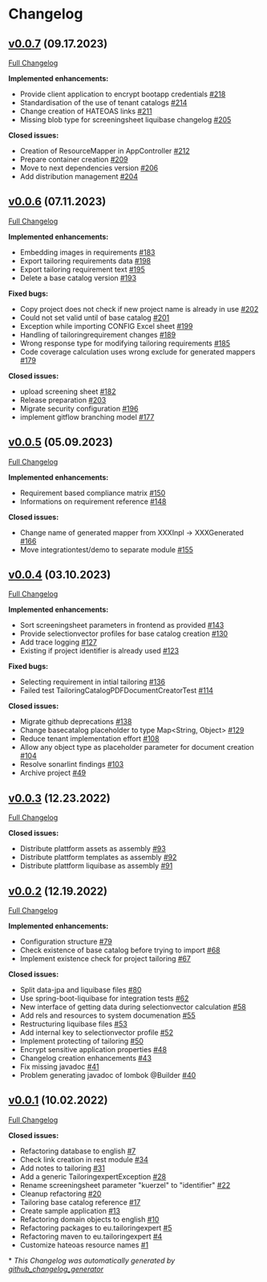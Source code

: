 # Changelog

## [v0.0.7](https://github.com/tailoringexpert/platform/tree/v0.0.7) (09.17.2023)

[Full Changelog](https://github.com/tailoringexpert/platform/compare/v0.0.6...v0.0.7)

**Implemented enhancements:**

- Provide client application to encrypt bootapp credentials [\#218](https://github.com/tailoringexpert/platform/issues/218)
- Standardisation of the use of tenant catalogs [\#214](https://github.com/tailoringexpert/platform/issues/214)
- Change creation of HATEOAS links [\#211](https://github.com/tailoringexpert/platform/issues/211)
- Missing blob type for screeningsheet liquibase changelog [\#205](https://github.com/tailoringexpert/platform/issues/205)

**Closed issues:**

- Creation of ResourceMapper in AppController [\#212](https://github.com/tailoringexpert/platform/issues/212)
- Prepare container creation [\#209](https://github.com/tailoringexpert/platform/issues/209)
- Move to next dependencies version [\#206](https://github.com/tailoringexpert/platform/issues/206)
- Add distribution management [\#204](https://github.com/tailoringexpert/platform/issues/204)

## [v0.0.6](https://github.com/tailoringexpert/platform/tree/v0.0.6) (07.11.2023)

[Full Changelog](https://github.com/tailoringexpert/platform/compare/v0.0.5...v0.0.6)

**Implemented enhancements:**

- Embedding images in requirements [\#183](https://github.com/tailoringexpert/platform/issues/183)
- Export tailoring requirements data [\#198](https://github.com/tailoringexpert/platform/issues/198)
- Export tailoring requirement text [\#195](https://github.com/tailoringexpert/platform/issues/195)
- Delete a base catalog version [\#193](https://github.com/tailoringexpert/platform/issues/193)

**Fixed bugs:**

- Copy project does not check if new project name is already in use [\#202](https://github.com/tailoringexpert/platform/issues/202)
- Could not set valid until of base catalog [\#201](https://github.com/tailoringexpert/platform/issues/201)
- Exception while importing CONFIG Excel sheet [\#199](https://github.com/tailoringexpert/platform/issues/199)
- Handling of tailoringrequirement changes [\#189](https://github.com/tailoringexpert/platform/issues/189)
- Wrong response type for modifying tailoring requirements [\#185](https://github.com/tailoringexpert/platform/issues/185)
- Code coverage calculation uses wrong exclude for generated mappers [\#179](https://github.com/tailoringexpert/platform/issues/179)

**Closed issues:**

- upload screening sheet [\#182](https://github.com/tailoringexpert/platform/issues/182)
- Release preparation [\#203](https://github.com/tailoringexpert/platform/issues/203)
- Migrate security configuration [\#196](https://github.com/tailoringexpert/platform/issues/196)
- implement gitflow branching model [\#177](https://github.com/tailoringexpert/platform/issues/177)

## [v0.0.5](https://github.com/tailoringexpert/platform/tree/v0.0.5) (05.09.2023)

[Full Changelog](https://github.com/tailoringexpert/platform/compare/v0.0.4...v0.0.5)

**Implemented enhancements:**

- Requirement based compliance matrix [\#150](https://github.com/tailoringexpert/platform/issues/150)
- Informations on requirement reference [\#148](https://github.com/tailoringexpert/platform/issues/148)

**Closed issues:**

- Change name of generated mapper from XXXInpl -\> XXXGenerated [\#166](https://github.com/tailoringexpert/platform/issues/166)
- Move integrationtest/demo to separate module [\#155](https://github.com/tailoringexpert/platform/issues/155)

## [v0.0.4](https://github.com/tailoringexpert/platform/tree/v0.0.4) (03.10.2023)

[Full Changelog](https://github.com/tailoringexpert/platform/compare/v0.0.3...v0.0.4)

**Implemented enhancements:**

- Sort screeningsheet parameters in frontend as provided [\#143](https://github.com/tailoringexpert/platform/issues/143)
- Provide selectionvector profiles for base catalog creation [\#130](https://github.com/tailoringexpert/platform/issues/130)
- Add trace logging [\#127](https://github.com/tailoringexpert/platform/issues/127)
- Existing if project identifier is already used [\#123](https://github.com/tailoringexpert/platform/issues/123)

**Fixed bugs:**

- Selecting requirement in intial tailoring [\#136](https://github.com/tailoringexpert/platform/issues/136)
- Failed test TailoringCatalogPDFDocumentCreatorTest [\#114](https://github.com/tailoringexpert/platform/issues/114)

**Closed issues:**

- Migrate github deprecations [\#138](https://github.com/tailoringexpert/platform/issues/138)
- Change basecatalog placeholder to type Map\<String, Object\> [\#129](https://github.com/tailoringexpert/platform/issues/129)
- Reduce tenant implementation effort [\#108](https://github.com/tailoringexpert/platform/issues/108)
- Allow any object type as placeholder parameter for document creation [\#104](https://github.com/tailoringexpert/platform/issues/104)
- Resolve sonarlint findings [\#103](https://github.com/tailoringexpert/platform/issues/103)
- Archive project [\#49](https://github.com/tailoringexpert/platform/issues/49)

## [v0.0.3](https://github.com/tailoringexpert/platform/tree/v0.0.3) (12.23.2022)

[Full Changelog](https://github.com/tailoringexpert/platform/compare/v0.0.2...v0.0.3)

**Closed issues:**

- Distribute plattform assets as assembly [\#93](https://github.com/tailoringexpert/platform/issues/93)
- Distribute plattform templates as assembly [\#92](https://github.com/tailoringexpert/platform/issues/92)
- Distribute plattform liquibase as assembly [\#91](https://github.com/tailoringexpert/platform/issues/91)

## [v0.0.2](https://github.com/tailoringexpert/platform/tree/v0.0.2) (12.19.2022)

[Full Changelog](https://github.com/tailoringexpert/platform/compare/v0.0.1...v0.0.2)

**Implemented enhancements:**

- Configuration structure [\#79](https://github.com/tailoringexpert/platform/issues/79)
- Check existence of base catalog before trying to import [\#68](https://github.com/tailoringexpert/platform/issues/68)
- Implement existence check for project tailoring [\#67](https://github.com/tailoringexpert/platform/issues/67)

**Closed issues:**

- Split data-jpa and liquibase files [\#80](https://github.com/tailoringexpert/platform/issues/80)
- Use spring-boot-liquibase for integration tests [\#62](https://github.com/tailoringexpert/platform/issues/62)
- New interface of getting data during selectionvector calculation [\#58](https://github.com/tailoringexpert/platform/issues/58)
- Add rels and resources to system documenation [\#55](https://github.com/tailoringexpert/platform/issues/55)
- Restructuring liquibase files [\#53](https://github.com/tailoringexpert/platform/issues/53)
- Add internal key to selectionvector profile [\#52](https://github.com/tailoringexpert/platform/issues/52)
- Implement protecting of tailoring  [\#50](https://github.com/tailoringexpert/platform/issues/50)
- Encrypt sensitive application properties [\#48](https://github.com/tailoringexpert/platform/issues/48)
- Changelog creation enhancements [\#43](https://github.com/tailoringexpert/platform/issues/43)
- Fix missing javadoc [\#41](https://github.com/tailoringexpert/platform/issues/41)
- Problem generating javadoc of lombok @Builder [\#40](https://github.com/tailoringexpert/platform/issues/40)

## [v0.0.1](https://github.com/tailoringexpert/platform/tree/v0.0.1) (10.02.2022)

[Full Changelog](https://github.com/tailoringexpert/platform/compare/ef72a8e508e9e6d79bd268aba4ef257b48bb1a9d...v0.0.1)

**Closed issues:**

- Refactoring database to english [\#7](https://github.com/tailoringexpert/platform/issues/7)
- Check link creation in rest module [\#34](https://github.com/tailoringexpert/platform/issues/34)
- Add notes to tailoring [\#31](https://github.com/tailoringexpert/platform/issues/31)
- Add a generic TailoringexpertException [\#28](https://github.com/tailoringexpert/platform/issues/28)
- Rename screeningsheet parameter "kuerzel" to "identifier" [\#22](https://github.com/tailoringexpert/platform/issues/22)
- Cleanup refactoring [\#20](https://github.com/tailoringexpert/platform/issues/20)
- Tailoring base catalog reference [\#17](https://github.com/tailoringexpert/platform/issues/17)
- Create sample application [\#13](https://github.com/tailoringexpert/platform/issues/13)
- Refactoring domain objects to english [\#10](https://github.com/tailoringexpert/platform/issues/10)
- Refactoring packages to eu.tailoringexpert [\#5](https://github.com/tailoringexpert/platform/issues/5)
- Refactoring maven to eu.tailoringexpert [\#4](https://github.com/tailoringexpert/platform/issues/4)
- Customize hateoas resource names [\#1](https://github.com/tailoringexpert/platform/issues/1)



\* *This Changelog was automatically generated by [github_changelog_generator](https://github.com/github-changelog-generator/github-changelog-generator)*
